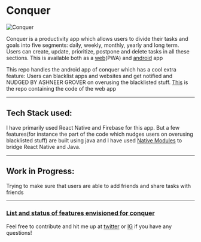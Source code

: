 # Conquer

![Conquer](https://play-lh.googleusercontent.com/o-p3GT0nKIn0ZZ2RJET1dICukLrEwJsySjo-LQ6WJ4mlqY6-ltFtkhyPpbgxWgIGUXJl=s180-rw)

Conquer is a productivity app which allows users to divide their tasks and goals into five segments: daily, weekly, monthly, yearly and long term. Users can create, update, prioritize, postpone and delete tasks in all these sections. This is available both as a [web](https://conquer-goals.netlify.app/)(PWA) and [android](https://play.google.com/store/apps/details?id=com.conquer_app) app

This repo handles the android app of conquer which has a cool extra feature: Users can blacklist apps and websites and get notified and NUDGED BY ASHNEER GROVER on overusing the blacklisted stuff.
[This](https://github.com/devout-coder/conquer) is the repo containing the code of the web app

---

## Tech Stack used:

I have primarily used React Native and Firebase for this app. But a few features(for instance the part of the code which nudges users on overusing blacklisted stuff) are built using java and I have used [Native Modules](https://reactnative.dev/docs/native-modules-android) to bridge React Native and Java.

---

## Work in Progress:

Trying to make sure that users are able to add friends and share tasks with friends

---

### [List and status of features envisioned for conquer](https://lime-handstand-aac.notion.site/Conquer-features-status-3cd4161709fb45aabc73d514517df06f)

Feel free to contribute and hit me up at [twitter](https://twitter.com/devout_coder) or [IG](https://www.instagram.com/devout_coder/) if you have any questions!
